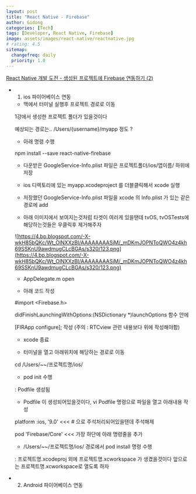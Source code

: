 ```yaml
---
layout: post
title: "React Native - Firebase"
author: Gidong
categories: [Tech]
tags: [Developer, React Native, Firebase]
image: assets/images/react-native/reactnative.jpg
# rating: 4.5
sitemap:
  changefreq: daily
  priority: 1.0
---
```


[React Native 개발 도전 - 생성된 프로젝트에 Firebase 연동하기 (2)](http://cheonbrave.blogspot.com/2018/04/react-native-firebase-2.html)

- 1. ios 파이어베이스 연동

  - 맥에서 터미널 실행후 프로젝트 경로로 이동

  1강에서 생성한 프로젝트 폴더가 있을것이다

  예상되는 경로는.. /Users/{username}/myapp 정도 ?

  - 아래 명령 수행

  npm install --save react-native-firebase

  - 다운받은 GoogleService-Info.plist 파일은 프로젝트폴더/ios/앱이름/ 하위에 저장

  - ios 디렉토리에 있는 myapp.xcodeproject 를 더블클릭해서 xcode 실행

  - 저장했던 GoogleService-Info.plist 파일을 xcode 의 Info.plist 가 있는 같은경로에 add

  - 아래 이미지에서 보여지는것처럼 타겟이 여러게 있을탠데 tvOS, tvOSTests에 해당하는것들은 우클릭후 제거해주자

  ![https://4.bp.blogspot.com/-X-wkH85bQKc/Wt_OlNXXzBI/AAAAAAAASjM/_mDKmJOPNToQWO4z4kh69SSKnU9awdmugCLcBGAs/s320/123.png](https://4.bp.blogspot.com/-X-wkH85bQKc/Wt_OlNXXzBI/AAAAAAAASjM/_mDKmJOPNToQWO4z4kh69SSKnU9awdmugCLcBGAs/s320/123.png)

  - AppDelegate.m open

  - 아래 코드 작성

  #import <Firebase.h>

  didFinishLaunchingWithOptions:(NSDictionary \*)launchOptions 함수 안에

  [FIRApp configure]; 작성 (주의 : RTCview 관련 내용보다 위에 작성해야함)

  - xcode 종료

  - 터미널을 열고 아래위치에 해당하는 경로로 이동

  cd /Users/~~/프로젝트명/ios/

  - pod init 수행

  : Podfile 생성됨

  - Podfile 이 생성되어있을것이다, vi Podfile 명령으로 파일을 열고 아래내용 작성

  platform :ios, '9.0' <<< # 으로 주석처리되어있을탠데 주석해제

  pod 'Firebase/Core' <<< 가장 하단에 아래 명령줄을 추가

  - /Users/~~/프로젝트명/ios/ 경로에서 pod install 명령 수행

  : 프로젝트명.xcodeproj 외에 프로젝트명.xcworkspace 가 생겼을것이다 앞으로는 프로젝트명.xcworkspace로 열도록 하자

- 2. Android 파이어베이스 연동
